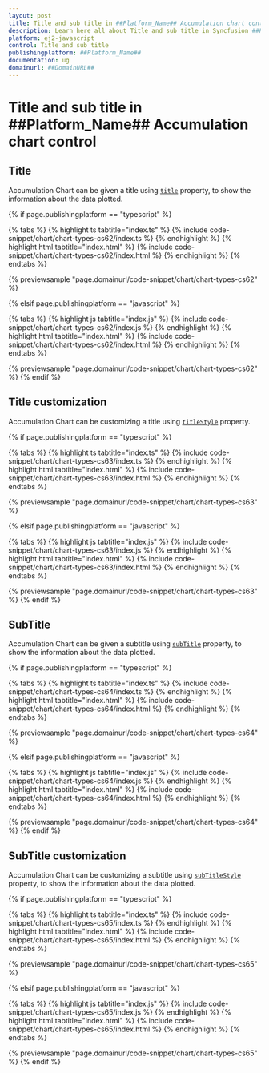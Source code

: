 ```yaml
---
layout: post
title: Title and sub title in ##Platform_Name## Accumulation chart control | Syncfusion
description: Learn here all about Title and sub title in Syncfusion ##Platform_Name## Accumulation chart control of Syncfusion Essential JS 2 and more.
platform: ej2-javascript
control: Title and sub title 
publishingplatform: ##Platform_Name##
documentation: ug
domainurl: ##DomainURL##
---
```


# Title and sub title in ##Platform_Name## Accumulation chart control

## Title

Accumulation Chart can be given a title using [`title`](../api/accumulation-chart/accumulationChartModel/#title) property, to show the information about the data plotted.

{% if page.publishingplatform == "typescript" %}

 {% tabs %}
{% highlight ts tabtitle="index.ts" %}
{% include code-snippet/chart/chart-types-cs62/index.ts %}
{% endhighlight %}
{% highlight html tabtitle="index.html" %}
{% include code-snippet/chart/chart-types-cs62/index.html %}
{% endhighlight %}
{% endtabs %}
        
{% previewsample "page.domainurl/code-snippet/chart/chart-types-cs62" %}

{% elsif page.publishingplatform == "javascript" %}

{% tabs %}
{% highlight js tabtitle="index.js" %}
{% include code-snippet/chart/chart-types-cs62/index.js %}
{% endhighlight %}
{% highlight html tabtitle="index.html" %}
{% include code-snippet/chart/chart-types-cs62/index.html %}
{% endhighlight %}
{% endtabs %}

{% previewsample "page.domainurl/code-snippet/chart/chart-types-cs62" %}
{% endif %}

## Title customization

Accumulation Chart can be customizing a title using [`titleStyle`](../api/accumulation-chart/accumulationChartModel/#titlestyle) property.

{% if page.publishingplatform == "typescript" %}

 {% tabs %}
{% highlight ts tabtitle="index.ts" %}
{% include code-snippet/chart/chart-types-cs63/index.ts %}
{% endhighlight %}
{% highlight html tabtitle="index.html" %}
{% include code-snippet/chart/chart-types-cs63/index.html %}
{% endhighlight %}
{% endtabs %}
        
{% previewsample "page.domainurl/code-snippet/chart/chart-types-cs63" %}

{% elsif page.publishingplatform == "javascript" %}

{% tabs %}
{% highlight js tabtitle="index.js" %}
{% include code-snippet/chart/chart-types-cs63/index.js %}
{% endhighlight %}
{% highlight html tabtitle="index.html" %}
{% include code-snippet/chart/chart-types-cs63/index.html %}
{% endhighlight %}
{% endtabs %}

{% previewsample "page.domainurl/code-snippet/chart/chart-types-cs63" %}
{% endif %}

## SubTitle

Accumulation Chart can be given a subtitle using [`subTitle`](../api/accumulation-chart/accumulationChartModel/#subtitle) property, to show the information about the data plotted.

{% if page.publishingplatform == "typescript" %}

 {% tabs %}
{% highlight ts tabtitle="index.ts" %}
{% include code-snippet/chart/chart-types-cs64/index.ts %}
{% endhighlight %}
{% highlight html tabtitle="index.html" %}
{% include code-snippet/chart/chart-types-cs64/index.html %}
{% endhighlight %}
{% endtabs %}
        
{% previewsample "page.domainurl/code-snippet/chart/chart-types-cs64" %}

{% elsif page.publishingplatform == "javascript" %}

{% tabs %}
{% highlight js tabtitle="index.js" %}
{% include code-snippet/chart/chart-types-cs64/index.js %}
{% endhighlight %}
{% highlight html tabtitle="index.html" %}
{% include code-snippet/chart/chart-types-cs64/index.html %}
{% endhighlight %}
{% endtabs %}

{% previewsample "page.domainurl/code-snippet/chart/chart-types-cs64" %}
{% endif %}

## SubTitle customization

Accumulation Chart can be customizing a subtitle using [`subTitleStyle`](../api/accumulation-chart/accumulationChartModel/#subtitlestyle) property, to show the information about the data plotted.

{% if page.publishingplatform == "typescript" %}

 {% tabs %}
{% highlight ts tabtitle="index.ts" %}
{% include code-snippet/chart/chart-types-cs65/index.ts %}
{% endhighlight %}
{% highlight html tabtitle="index.html" %}
{% include code-snippet/chart/chart-types-cs65/index.html %}
{% endhighlight %}
{% endtabs %}
        
{% previewsample "page.domainurl/code-snippet/chart/chart-types-cs65" %}

{% elsif page.publishingplatform == "javascript" %}

{% tabs %}
{% highlight js tabtitle="index.js" %}
{% include code-snippet/chart/chart-types-cs65/index.js %}
{% endhighlight %}
{% highlight html tabtitle="index.html" %}
{% include code-snippet/chart/chart-types-cs65/index.html %}
{% endhighlight %}
{% endtabs %}

{% previewsample "page.domainurl/code-snippet/chart/chart-types-cs65" %}
{% endif %}

